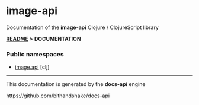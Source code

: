 
# <strong>image-api</strong>

<p>Documentation of the <strong>image-api</strong> Clojure / ClojureScript library</p>

<strong>[README](../README.md) > DOCUMENTATION</strong>

### Public namespaces

* [image.api](clj/image/API.md) [clj]

---

<p>This documentation is generated by the <strong>docs-api</strong> engine</p>
https://github.com/bithandshake/docs-api
